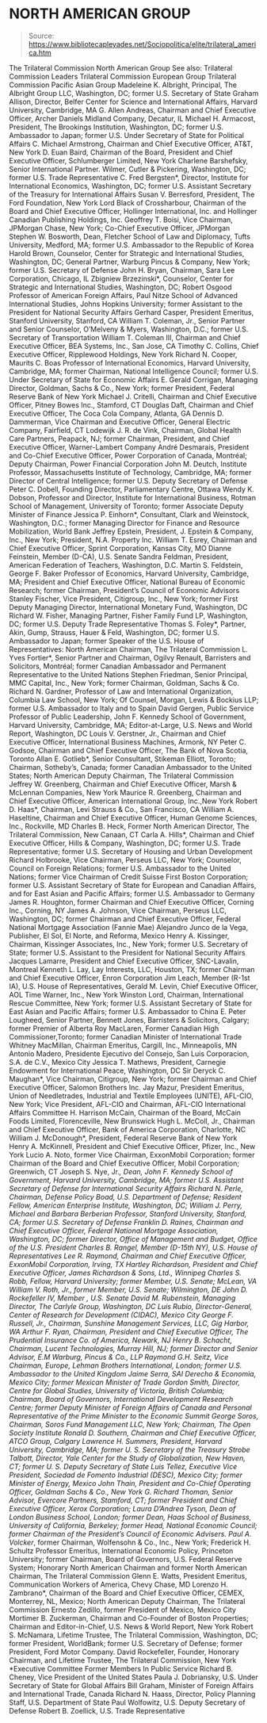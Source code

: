 # NORTH AMERICAN GROUP

> Source: https://www.bibliotecapleyades.net/Sociopolitica/elite/trilateral_america.htm

The
Trilateral Commission
North American
Group
See
also:
Trilateral
Commission Leaders
Trilateral
Commission European Group
Trilateral
Commission Pacific Asian Group
Madeleine K. Albright,
Principal, The Albright Group LLC,
Washington, DC; former U.S. Secretary of State
Graham Allison, Director, Belfer Center for Science and
International Affairs, Harvard University,
Cambridge, MA
G.
Allen Andreas, Chairman and
Chief Executive Officer, Archer Daniels Midland Company, Decatur,
IL
Michael H. Armacost, President, The Brookings Institution,
Washington, DC; former U.S. Ambassador to Japan; former U.S. Under Secretary of
State for Political Affairs
C.
Michael Armstrong, Chairman
and Chief Executive Officer, AT&T, New York
D.
Euan Baird, Chairman of the
Board, President and Chief Executive Officer, Schlumberger Limited, New
York
Charlene Barshefsky, Senior International Partner. Wilmer,
Cutler & Pickering, Washington, DC; former U.S. Trade
Representative
C.
Fred Bergsten*, Director,
Institute for International Economics, Washington, DC; former U.S. Assistant
Secretary of the Treasury for International Affairs
Susan V. Berresford, President, The Ford Foundation, New
York
Lord Black of Crossharbour, Chairman of the Board and Chief Executive
Officer, Hollinger International, Inc. and Hollinger Canadian Publishing
Holdings, Inc.
Geoffrey T. Boisi, Vice Chairman, JPMorgan Chase, New York;
Co-Chief Executive Officer,
JPMorgan
Stephen W. Bosworth, Dean, Fletcher School of Law and Diplomacy,
Tufts University, Medford, MA; former U.S. Ambassador to the Republic of
Korea
Harold Brown, Counselor, Center for Strategic and
International Studies, Washington, DC; General Partner, Warburg Pincus &
Company, New York; former U.S. Secretary of Defense
John H. Bryan, Chairman, Sara Lee Corporation, Chicago,
IL
Zbigniew Brzezinski*, Counselor, Center for Strategic and
International Studies, Washington, DC; Robert Osgood Professor of American
Foreign Affairs, Paul Nitze School of Advanced International Studies, Johns
Hopkins University; former Assistant to the President for National Security
Affairs
Gerhard Casper, President Emeritus, Stanford University,
Stanford, CA
William T. Coleman, Jr., Senior Partner and Senior Counselor,
O’Melveny & Myers, Washington, D.C.; former U.S. Secretary of
Transportation
William T. Coleman III, Chairman and Chief Executive Officer, BEA
Systems, Inc., San Jose, CA
Timothy C. Collins, Chief Executive Officer, Ripplewood
Holdings, New York
Richard N. Cooper, Maurits C. Boas Professor of International
Economics, Harvard University, Cambridge, MA; former Chairman, National
Intelligence Council; former U.S. Under Secretary of State for Economic
Affairs
E.
Gerald Corrigan, Managing
Director, Goldman, Sachs & Co., New York; former President, Federal Reserve
Bank of New York
Michael J. Critelli, Chairman and Chief Executive Officer,
Pitney Bowes Inc., Stamford, CT
Douglas Daft, Chairman and Chief Executive Officer, The
Coca Cola Company, Atlanta, GA
Dennis D. Dammerman, Vice Chairman and Executive Officer,
General Electric Company, Fairfield, CT
Lodewijk J. R. de Vink, Chairman, Global Health Care Partners,
Peapack, NJ; former Chairman, President, and Chief Executive Officer,
Warner-Lambert Company
André Desmarais, President and Co-Chief Executive Officer,
Power Corporation of Canada, Montréal; Deputy Chairman, Power Financial
Corporation
John M. Deutch, Institute Professor, Massachusetts
Institute of Technology, Cambridge, MA; former Director of Central Intelligence;
former U.S. Deputy Secretary of Defense
Peter C. Dobell, Founding Director, Parliamentary Centre,
Ottawa
Wendy K. Dobson, Professor and Director, Institute for
International Business, Rotman School of Management, University of Toronto;
former Associate Deputy Minister of Finance
Jessica P. Einhorn*, Consultant, Clark and Weinstock,
Washington, D.C.; former Managing Director for Finance and Resource
Mobilization, World Bank
Jeffrey Epstein, President, J. Epstein & Company, Inc.,
New York; President, N.A. Property Inc.
William T. Esrey, Chairman and Chief Executive Officer,
Sprint Corporation, Kansas City, MO
Dianne Feinstein, Member (D-CA), U.S.
Senate
Sandra Feldman, President, American Federation of Teachers,
Washington, D.C.
Martin S. Feldstein, George F. Baker Professor of Economics,
Harvard University, Cambridge, MA; President and Chief Executive Officer,
National Bureau of Economic Research; former Chairman, President’s Council of
Economic Advisors
Stanley Fischer, Vice President, Citigroup, Inc., New York;
former First Deputy Managing Director, International Monetary Fund, Washington,
DC
Richard W. Fisher, Managing Partner, Fisher Family Fund LP,
Washington, DC; former U.S. Deputy Trade Representative
Thomas S. Foley*, Partner, Akin, Gump, Strauss, Hauer &
Feld, Washington, DC; former U.S. Ambassador to Japan; former Speaker of the
U.S. House of Representatives: North
American Chairman, The Trilateral
Commission
L.
Yves Fortier*, Senior
Partner and Chairman, Ogilvy Renault, Barristers and Solicitors, Montréal;
former Canadian Ambassador and Permanent Representative to the United
Nations
Stephen Friedman, Senior Principal, MMC Capital, Inc., New
York; former Chairman, Goldman, Sachs & Co.
Richard N. Gardner, Professor of Law and International
Organization, Columbia Law School, New York; Of Counsel, Morgan, Lewis &
Bockius LLP; former U.S. Ambassador to Italy and to Spain
David Gergen, Public Service Professor of Public
Leadership, John F. Kennedy School of Government, Harvard University, Cambridge,
MA; Editor-at-Large, U.S. News and World
Report, Washington, DC
Louis V. Gerstner, Jr., Chairman and Chief Executive Officer,
International Business Machines, Armonk, NY
Peter C. Godsoe, Chairman and Chief Executive Officer, The
Bank of Nova Scotia, Toronto
Allan E. Gotlieb*, Senior Consultant, Stikeman Elliott,
Toronto; Chairman, Sotheby’s, Canada; former Canadian Ambassador to the United
States; North American Deputy Chairman, The Trilateral
Commission
Jeffrey W. Greenberg, Chairman and Chief Executive Officer, Marsh
& McLennan Companies, New York
Maurice R. Greenberg, Chairman and Chief Executive Officer,
American International Group, Inc.,New York
Robert D. Haas*, Chairman, Levi Strauss & Co., San
Francisco, CA
William A. Haseltine, Chairman and Chief Executive Officer, Human
Genome Sciences, Inc., Rockville, MD
Charles B. Heck, Former North American Director, The
Trilateral Commission, New Canaan, CT
Carla A. Hills*, Chairman and Chief Executive Officer, Hills
& Company, Washington, DC; former U.S. Trade Representative; former U.S.
Secretary of Housing and Urban Development
Richard Holbrooke, Vice Chairman, Perseus LLC, New York;
Counselor, Council on Foreign Relations; former U.S. Ambassador to the United
Nations; former Vice Chairman of Credit Suisse First Boston Corporation; former
U.S. Assistant Secretary of State for European and Canadian Affairs, and for
East Asian and Pacific Affairs; former U.S. Ambassador to
Germany
James R. Houghton, former Chairman and Chief Executive
Officer, Corning Inc., Corning, NY
James A. Johnson, Vice Chairman, Perseus LLC, Washington, DC;
former Chairman and Chief Executive Officer, Federal National Mortgage
Association (Fannie Mae)
Alejandro Junco de la
Vega, Publisher, El Sol, El Norte, and Reforma, Mexico
Henry A. Kissinger, Chairman, Kissinger Associates, Inc., New
York; former U.S. Secretary of State; former U.S. Assistant to the President for
National Security Affairs
Jacques Lamarre,
President and Chief Executive Officer, SNC-Lavalin,
Montreal
Kenneth L. Lay, Lay Interests, LLC, Houston, TX; former
Chairman and Chief Executive Officer, Enron Corporation
Jim Leach, Member (R-1st IA), U.S. House of
Representatives,
Gerald M. Levin, Chief Executive Officer, AOL Time Warner,
Inc., New York
Winston Lord, Chairman, International Rescue Committee,
New York; former U.S. Assistant Secretary of State for East Asian and Pacific
Affairs; former U.S. Ambassador to China
E.
Peter Lougheed, Senior
Partner, Bennett Jones, Barristers & Solicitors, Calgary; former Premier of
Alberta
Roy MacLaren, Former Canadian High Commissioner,Toronto;
former Canadian Minister of International Trade
Whitney MacMillan, Chairman Emeritus, Cargill, Inc.,
Minneapolis, MN
Antonio Madero, Presidente Ejecutivo del Consejo, San Luis
Corporacion, S.A. de C.V., Mexico City
Jessica T. Mathews, President, Carnegie Endowment for
International Peace, Washington, DC
Sir Deryck C. Maughan*, Vice Chairman, Citigroup, New York; former
Chairman and Chief Executive Officer, Salomon Brothers
Inc.
Jay Mazur, President Emeritus, Union of Needletrades,
Industrial and Textile Employees (UNITE), AFL-CIO, New York; Vice President,
AFL-CIO and Chairman, AFL-CIO International Affairs
Committee
H.
Harrison McCain, Chairman of
the Board, McCain Foods Limited, Florenceville, New
Brunswick
Hugh L. McColl, Jr., Chairman and Chief Executive Officer, Bank
of America Corporation, Charlotte, NC
William J. McDonough*, President, Federal Reserve Bank of New
York
Henry A. McKinnell, President and Chief Executive Officer,
Pfizer, Inc., New York
Lucio A. Noto, former Vice Chairman, ExxonMobil
Corporation; former Chairman of the Board and Chief Executive Officer, Mobil
Corporation; Greenwich, CT
Joseph S. Nye, Jr.*, Dean, John F. Kennedy School of Government,
Harvard University, Cambridge, MA; former U.S. Assistant Secretary of Defense
for International Security Affairs
Richard N. Perle, Chairman, Defense Policy Boad, U.S.
Department of Defense; Resident Fellow, American Enterprise Institute,
Washington, DC;
William J. Perry, Michael and Barbara Berberian Professor,
Stanford University, Stanford, CA; former U.S. Secretary of
Defense
Franklin D. Raines, Chairman and Chief Executive Officer,
Federal National Mortgage Association, Washington, DC; former Director, Office
of Management and Budget, Office of the U.S. President
Charles B. Rangel, Member (D-15th NY), U.S. House
of Representatives
Lee R. Raymond, Chairman and Chief Executive Officer,
ExxonMobil Corporation, Irving, TX
Hartley Richardson, President and Chief Executive Officer,
James Richardson & Sons, Ltd., Winnipeg
Charles S. Robb, Fellow, Harvard University; former Member,
U.S. Senate; McLean, VA
William V. Roth, Jr., former Member, U.S. Senate; Wilmington,
DE
John D. Rockefeller IV,
Member , U.S.
Senate
David M. Rubenstein, Managing Director, The Carlyle Group,
Washington, DC
Luis Rubio, Director-General, Center of Research for
Development (CIDAC), Mexico City
George F. Russell, Jr., Chairman, Sunshine Management Services,
LLC, Gig Harbor, WA
Arthur F. Ryan, Chairman, President and Chief Executive
Officer, The Prudential Insurance Co. of
America, Newark,
NJ
Henry B. Schacht, Chairman, Lucent Technologies, Murray Hill,
NJ; former Director and Senior Advisor, E.M Warburg, Pincus & Co.,
LLP
Raymond G.H. Seitz, Vice Chairman, Europe, Lehman Brothers
International, London; former U.S. Ambassador to the United
Kingdom
Jaime Serra, SAI Derecho & Economia, Mexico City;
former Mexican Minister of Trade
Gordon Smith, Director, Centre for Global Studies,
University of Victoria, British Columbia; Chairman, Board of Governors,
International Development Research Centre; former Deputy Minister of Foreign
Affairs of Canada and Personal Representative of the Prime Minister to the
Economic Summit
George Soros, Chairman, Soros Fund Management LLC, New
York; Chairman, The Open Society Institute
Ronald D. Southern, Chairman and Chief Executive Officer, ATCO
Group, Calgary
Lawrence H. Summers, President, Harvard University, Cambridge,
MA; former U. S. Secretary of the
Treasury
Strobe Talbott, Director, Yale Center for the Study of
Globalization, New Haven, CT; former U. S. Deputy Secretary of
State
Luis Tellez, Executive Vice President, Sociedad de
Fomento Industrial (DESC), Mexico City; former Minister of Energy,
Mexico
John Thain, President and Co-Chief Operating Officer,
Goldman Sachs & Co., New York
G.
Richard Thoman, Senior
Advisor, Evercore Partners, Stamford, CT; former President and Chief Executive
Officer, Xerox Corporation;
Laura D’Andrea Tyson, Dean of London
Business School, London; former Dean, Haas School of Business, University
of California, Berkeley; former Head, National
Economic Council; former Chairman of the President’s Council of Economic
Advisers.
Paul A. Volcker*, former Chairman, Wolfensohn & Co.,
Inc., New York; Frederick H. Schultz Professor Emeritus, International Economic
Policy, Princeton University; former Chairman, Board of Governors, U.S. Federal
Reserve System; Honorary North American Chairman and former North American
Chairman, The Trilateral Commission
Glenn E. Watts, President Emeritus, Communication Workers
of America, Chevy Chase, MD
Lorenzo H. Zambrano*, Chairman of the Board and Chief Executive
Officer, CEMEX, Monterrey, NL, Mexico; North American Deputy Chairman, The
Trilateral Commission
Ernesto Zedillo, former President of Mexico, Mexico City
Mortimer B. Zuckerman, Chairman and Co-Founder of Boston
Properties; Chairman and Editor-in-Chief, U.S. News & World Report, New
York
Robert S. McNamara,
Lifetime Trustee, The Trilateral Commission,
Washington, DC; former President, WorldBank; former U.S. Secretary of Defense;
former President, Ford Motor Company.
David Rockefeller,
Founder, Honorary Chairman, and Lifetime
Trustee, The Trilateral Commission, New York
*Executive
Committee
Former Members In Public
Service
Richard B. Cheney, Vice President of the United
States
Paula J. Dobriansky, U.S. Under Secretary of State for Global
Affairs
Bill Graham,
Minister of Foreign Affairs and International
Trade, Canada
Richard N. Haass, Director, Policy Planning Staff, U.S.
Department of State
Paul Wolfowitz, U.S. Deputy Secretary of
Defense
Robert B. Zoellick, U.S. Trade Representative
